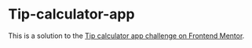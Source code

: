 # Tip-calculator-app
This is a solution to the [Tip calculator app challenge on Frontend Mentor](https://www.frontendmentor.io/challenges/tip-calculator-app-ugJNGbJUX).
